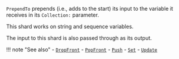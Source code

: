 `PrependTo` prepends (i.e., adds to the start) its input to the variable it receives in its `Collection:` parameter. 

This shard works on string and sequence variables.

The input to this shard is also passed through as its output.

!!! note "See also"
    - [`DropFront`](../DropFront)
    - [`PopFront`](../PopFront)
    - [`Push`](../Push)
    - [`Set`](../Set)
    - [`Update`](../Update)
